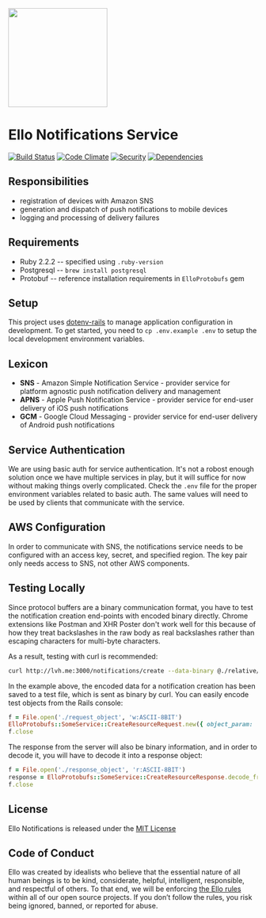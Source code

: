 <img src="http://d324imu86q1bqn.cloudfront.net/uploads/user/avatar/641/large_Ello.1000x1000.png" width="200px" height="200px" />

# Ello Notifications Service

[![Build Status](https://travis-ci.org/ello/ello-notifications.svg?branch=master)](https://travis-ci.org/ello/ello-notifications)
[![Code Climate](https://codeclimate.com/github/ello/ello-notifications/badges/gpa.svg)](https://codeclimate.com/github/ello/ello-notifications)
[![Security](https://hakiri.io/github/ello/ello-notifications/master.svg)](https://hakiri.io/github/ello/ello-notifications/master)
[![Dependencies](https://img.shields.io/gemnasium/ello/ello-notifications.svg)](https://gemnasium.com/ello/ello-notifications)

## Responsibilities

- registration of devices with Amazon SNS
- generation and dispatch of push notifications to mobile devices
- logging and processing of delivery failures

## Requirements

- Ruby 2.2.2 -- specified using `.ruby-version`
- Postgresql -- `brew install postgresql`
- Protobuf -- reference installation requirements in `ElloProtobufs` gem

## Setup

This project uses [dotenv-rails](https://github.com/bkeepers/dotenv) to
manage application configuration in development.  To get started, you
need to `cp .env.example .env` to setup the local development
environment variables.

## Lexicon

- **SNS** - Amazon Simple Notification Service - provider service for
  platform agnostic push notification delivery and management
- **APNS** - Apple Push Notification Service - provider service for
  end-user delivery of iOS push notifications
- **GCM** - Google Cloud Messaging - provider service for end-user
  delivery of Android push notifications

## Service Authentication

We are using basic auth for service authentication.  It's not a robost
enough solution once we have multiple services in play, but it will
suffice for now without making things overly complicated.  Check the
`.env` file for the proper environment variables related to basic auth.
The same values will need to be used by clients that communicate with
the service.

## AWS Configuration

In order to communicate with SNS, the notifications service needs to be
configured with an access key, secret, and specified region.  The key
pair only needs access to SNS, not other AWS components.

## Testing Locally

Since protocol buffers are a binary communication format, you have to
test the notification creation end-points with encoded binary directly.
Chrome extensions like Postman and XHR Poster don't work well for this
because of how they treat backslashes in the raw body as real
backslashes rather than escaping characters for multi-byte characters.

As a result, testing with curl is recommended:

```bash
curl http://lvh.me:3000/notifications/create --data-binary @./relative/path/to/request_object -H "Content-Type: application/octet-stream" -H "Accept: application/octet-stream"
```

In the example above, the encoded data for a notification creation has
been saved to a test file, which is sent as binary by curl.  You can easily encode
test objects from the Rails console:

```ruby
f = File.open('./request_object', 'w:ASCII-8BIT')
ElloProtobufs::SomeService::CreateResourceRequest.new({ object_param: 'value' }).encode_to(f)
f.close
```

The response from the server will also be binary information, and in
order to decode it, you will have to decode it into a response object:

```ruby
f = File.open('./response_object', 'r:ASCII-8BIT')
response = ElloProtobufs::SomeService::CreateResourceResponse.decode_from(f)
f.close
```

## License
Ello Notifications is released under the [MIT License](blob/master/LICENSE.txt)

## Code of Conduct
Ello was created by idealists who believe that the essential nature of all human beings is to be kind, considerate, helpful, intelligent, responsible, and respectful of others. To that end, we will be enforcing [the Ello rules](https://ello.co/wtf/policies/rules/) within all of our open source projects. If you don’t follow the rules, you risk being ignored, banned, or reported for abuse.
